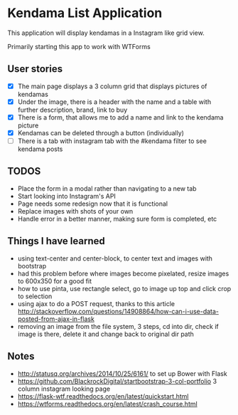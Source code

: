 # Kendama List Application

This application will display kendamas in a Instagram like grid view.

Primarily starting this app to work with WTForms

## User stories

* [x] The main page displays a 3 column grid that displays pictures of kendamas
* [x] Under the image, there is a header with the name and a table with further description, brand, link to buy
* [x] There is a form, that allows me to add a name and link to the kendama picture
* [x] Kendamas can be deleted through a button (individually)
* [ ] There is a tab with instagram tab with the #kendama filter to see kendama posts

## TODOS

* Place the form in a modal rather than navigating to a new tab
* Start looking into Instagram's API 
* Page needs some redesign now that it is functional
* Replace images with shots of your own
* Handle error in a better manner, making sure form is completed, etc

## Things I have learned

* using text-center and center-block, to center text and images with bootstrap
* had this problem before where images become pixelated, resize images to 600x350 for a good fit
* how to use pinta, use rectangle select, go to image up top and click crop to selection
* using ajax to do a POST request, thanks to this article http://stackoverflow.com/questions/14908864/how-can-i-use-data-posted-from-ajax-in-flask
* removing an image from the file system, 3 steps, cd into dir, check if image is there, delete it and change back to original dir path

## Notes

* http://statusq.org/archives/2014/10/25/6161/ to set up Bower with Flask
* https://github.com/BlackrockDigital/startbootstrap-3-col-portfolio 3 column instagram looking page
* https://flask-wtf.readthedocs.org/en/latest/quickstart.html 
* https://wtforms.readthedocs.org/en/latest/crash_course.html

